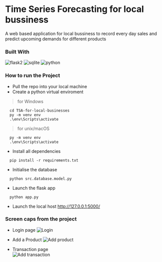 # Time Series Forecasting for local bussiness

A web based application for local bussiness to record every day sales and predict upcoming demands for different products


### Built With
  ![flask2](https://github.com/SohelSlicing/TSA-for-local-businesses/assets/111112815/be2d3f2c-54b3-4319-9dd2-b5748ce45c04)
  ![sqlite](https://github.com/SohelSlicing/TSA-for-local-businesses/assets/111112815/294ca470-746d-46da-9900-af6d0039027f)
  ![python](https://github.com/SohelSlicing/TSA-for-local-businesses/assets/111112815/25f44332-8846-4cc2-8391-dc97d6b743c9)


### How to run the Project
* Pull the repo into your local machine
* Create a python virtual enviroment
> for Windows
``` 
  cd TSA-for-local-businesses
  py -m venv env
  .\env\Scripts\activate
```
 > for unix/macOS
```
  py -m venv env
  .\env\Scripts\activate
```
* Install all dependencies
```
  pip install -r requirements.txt
```
* Initialise the database
```
  python src.database.model.py
``` 
* Launch the flask app
```
  python app.py
```
* Launch the local host http://127.0.0.1:5000/


### Screen caps from the project

* Login page
![Login](https://github.com/SohelSlicing/TSA-for-local-businesses/assets/111112815/3a04a3ab-c1f9-4c9d-b4ed-920a91cf0902)

* Add a Product
![Add product](https://github.com/SohelSlicing/TSA-for-local-businesses/assets/111112815/06d0ec94-c566-4676-8d29-cb5a20e30819)

* Transaction page <br>
![Add transaction](https://github.com/SohelSlicing/TSA-for-local-businesses/assets/111112815/c5bd6dfd-6e87-4f0f-81bf-cfe40209d52f)
